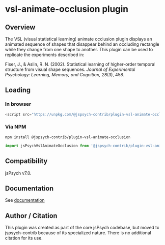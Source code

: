# vsl-animate-occlusion plugin

## Overview

The VSL (visual statistical learning) animate occlusion plugin displays an animated sequence of shapes that disappear behind an occluding rectangle while they change from one shape to another. This plugin can be used to replicate the experiments described in:

Fiser, J., & Aslin, R. N. (2002). Statistical learning of higher-order temporal structure from visual shape sequences. *Journal of Experimental Psychology: Learning, Memory, and Cognition, 28*(3), 458.

## Loading

### In browser

```js
<script src="https://unpkg.com/@jspsych-contrib/plugin-vsl-animate-occlusion@1.0.0"></script>
```

### Via NPM

```
npm install @jspsych-contrib/plugin-vsl-animate-occlusion
```

```js
import jsPsychVslAnimateOcclusion from '@jspsych-contrib/plugin-vsl-animate-occlusion';
```

## Compatibility

jsPsych v7.0.

## Documentation

See [documentation](docs/jspsych-vsl-animate-occlusion.md)

## Author / Citation

This plugin was created as part of the core jsPsych codebase, but moved to jspsych-contrib because of its specialized nature. There is no additional citation for its use.